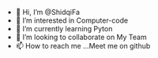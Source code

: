 - 👋 Hi, I’m @ShidqiFa
- 👀 I’m interested in Computer-code
- 🌱 I’m currently learning Pyton
- 💞️ I’m looking to collaborate on My Team
- 📫 How to reach me ...Meet me on github

<!---
ShidqiFa/ShidqiFa is a ✨ special ✨ repository because its `README.md` (this file) appears on your GitHub profile.
You can click the Preview link to take a look at your changes.
--->
